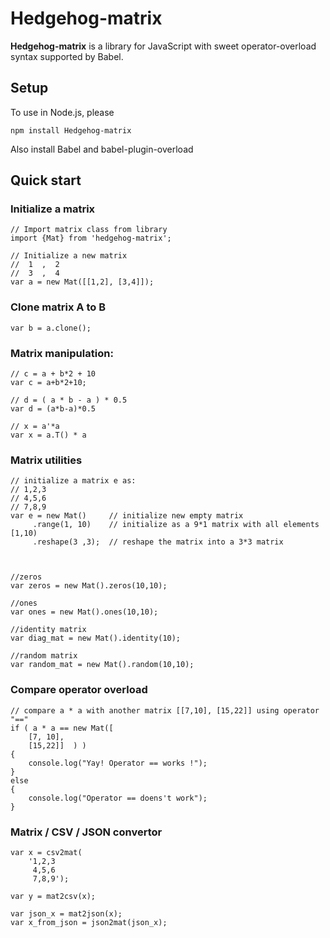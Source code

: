 # Hedgehog-matrix

**Hedgehog-matrix** is a library for JavaScript with sweet operator-overload syntax supported by Babel.


## Setup

To use in Node.js, please 
```
npm install Hedgehog-matrix
```
Also install Babel and babel-plugin-overload

## Quick start

### Initialize a matrix

```
// Import matrix class from library
import {Mat} from 'hedgehog-matrix';        

// Initialize a new matrix
//  1  ,  2
//  3  ,  4
var a = new Mat([[1,2], [3,4]]);
```

### Clone matrix A to B
```
var b = a.clone();
```

### Matrix manipulation:
```
// c = a + b*2 + 10
var c = a+b*2+10;

// d = ( a * b - a ) * 0.5
var d = (a*b-a)*0.5

// x = a'*a
var x = a.T() * a
```

### Matrix utilities
```
// initialize a matrix e as: 
// 1,2,3
// 4,5,6
// 7,8,9
var e = new Mat()     // initialize new empty matrix
     .range(1, 10)    // initialize as a 9*1 matrix with all elements [1,10)
     .reshape(3 ,3);  // reshape the matrix into a 3*3 matrix



//zeros
var zeros = new Mat().zeros(10,10);

//ones
var ones = new Mat().ones(10,10);

//identity matrix
var diag_mat = new Mat().identity(10);

//random matrix
var random_mat = new Mat().random(10,10);
```

### Compare operator overload
```
// compare a * a with another matrix [[7,10], [15,22]] using operator "=="
if ( a * a == new Mat([
    [7, 10],
    [15,22]]  ) )
{
    console.log("Yay! Operator == works !");
}
else
{
    console.log("Operator == doens't work");
}
```


### Matrix / CSV / JSON convertor

```
var x = csv2mat(
    '1,2,3
     4,5,6
     7,8,9');

var y = mat2csv(x);

var json_x = mat2json(x);
var x_from_json = json2mat(json_x);
```